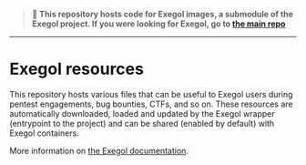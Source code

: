
> **📌 This repository hosts code for Exegol images, a submodule of the Exegol project. 
> If you were looking for Exegol, go to [the main repo](https://github.com/ShutdownRepo/Exegol)**
___

# Exegol resources

This repository hosts various files that can be useful to Exegol users during pentest engagements, bug bounties, CTFs, and so on.
These resources are automatically downloaded, loaded and updated by the Exegol wrapper (entrypoint to the project) and can be shared (enabled by default) with Exegol containers.

More information on [the Exegol documentation](https://exegol.readthedocs.io/en/latest/the-exegol-project/offline-resources.html).
